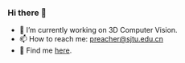 ### Hi there 👋

- 🔭 I’m currently working on 3D Computer Vision.
- 📫 How to reach me: preacher@sjtu.edu.cn
- 🚙 Find me [here](northpointer.xyz).



